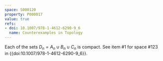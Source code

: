 ```yaml
---
space: S000120
property: P000017
value: true
refs:
- doi: 10.1007/978-1-4612-6290-9_6
  name: Counterexamples in Topology
---
```


Each of the sets $D_n=A_n\cup B_n\cup C_n$ is compact.
See item #1 for space #123 in {{doi:10.1007/978-1-4612-6290-9_6}}.
